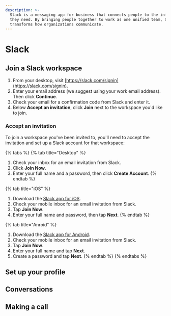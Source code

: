 ```yaml
---
description: >-
  Slack is a messaging app for business that connects people to the information
  they need. By bringing people together to work as one unified team, Slack
  transforms how organizations communicate.
---
```


# Slack

## Join a Slack workspace

1. From your desktop, visit [https://slack.com/signin](https://slack.com/signin).
2. Enter your email address (we suggest using your work email address). Then click **Continue**.
3. Check your email for a confirmation code from Slack and enter it.
4. Below **Accept an invitation**, click **Join** next to the workspace you'd like to join.

### Accept an invitation

To join a workspace you've been invited to, you'll need to accept the invitation and set up a Slack account for that workspace:

{% tabs %}
{% tab title="Desktop" %}
1. Check your inbox for an email invitation from Slack.
2. Click **Join Now**.
3. Enter your full name and a password, then click **Create Account**.
{% endtab %}

{% tab title="iOS" %}
1. &#x20;Download the [Slack app for iOS](https://slack.com/downloads/ios).
2. Check your mobile inbox for an email invitation from Slack.
3. Tap **Join Now**.
4. Enter your full name and password, then tap **Next**.
{% endtab %}

{% tab title="Anroid" %}
1. &#x20;Download the [Slack app for Android](https://slack.com/downloads/android).
2. Check your mobile inbox for an email invitation from Slack.
3. Tap **Join Now**.
4. Enter your full name and tap **Next**.
5. Create a password and tap **Next**.
{% endtab %}
{% endtabs %}

## Set up your profile

## Conversations

## Making a call

###
